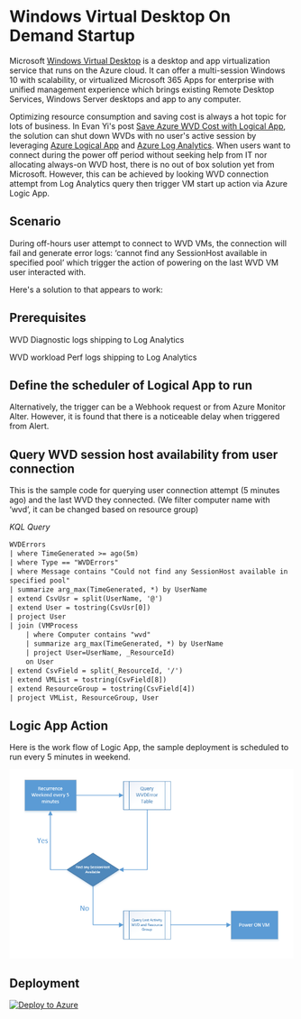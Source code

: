 # Windows Virtual Desktop On Demand Startup

Microsoft [Windows Virtual Desktop](https://docs.microsoft.com/en-us/azure/virtual-desktop/overview) is a desktop and app virtualization service that runs on the Azure cloud. It can offer a multi-session Windows 10 with scalability, or virtualized Microsoft 365 Apps for enterprise with unified management experience which brings existing Remote Desktop Services, Windows Server desktops and app to any computer. 

Optimizing resource consumption and saving cost is always a hot topic for lots of business. In Evan Yi's post [Save Azure WVD Cost with Logical App](https://blog.evanyi.net/2020/10/another-way-to-save-azure-wvd-cost-with.html), the solution can shut down WVDs with no user's active session by leveraging [Azure Logical App](https://docs.microsoft.com/en-us/azure/logic-apps/logic-apps-overview) and [Azure Log Analytics](https://docs.microsoft.com/en-us/azure/azure-monitor/platform/manage-access). When users want to connect during the power off period without seeking help from IT nor allocating always-on WVD host, there is no out of box solution yet from Microsoft. However, this can be achieved by looking WVD connection attempt from Log Analytics query then trigger VM start up action via Azure Logic App.

## Scenario
During off-hours user attempt to connect to WVD VMs, the connection will fail and generate error logs: ‘cannot find any SessionHost available in specified pool’ which trigger the action of powering on the last WVD VM user interacted with. 

Here's a solution to that appears to work:
## Prerequisites

WVD Diagnostic logs shipping to Log Analytics

WVD workload Perf logs shipping to Log Analytics


## Define the scheduler of Logical App to run
Alternatively, the trigger can be a Webhook request or from Azure Monitor Alter. However, it is found that there is a noticeable delay when triggered from Alert. 

## Query WVD session host availability from user connection
This is the sample code for querying user connection attempt (5 minutes ago) and the last WVD they connected. (We filter computer name with ‘wvd’, it can be changed based on resource group)

*KQL Query*
```
WVDErrors
| where TimeGenerated >= ago(5m)
| where Type == "WVDErrors"
| where Message contains "Could not find any SessionHost available in specified pool"
| summarize arg_max(TimeGenerated, *) by UserName
| extend CsvUsr = split(UserName, '@')
| extend User = tostring(CsvUsr[0])
| project User
| join (VMProcess
    | where Computer contains "wvd"
    | summarize arg_max(TimeGenerated, *) by UserName
    | project User=UserName, _ResourceId)
    on User
| extend CsvField = split(_ResourceId, '/')
| extend VMList = tostring(CsvField[8])
| extend ResourceGroup = tostring(CsvField[4])
| project VMList, ResourceGroup, User
```

## Logic App Action
Here is the work flow of Logic App, the sample deployment is scheduled to run every 5 minutes in weekend.

<img src="https://github.com/azurehly/WVD-OnDemandStartUp/blob/main/wvdondemand-flow.png"/>


## Deployment

[![Deploy to Azure](https://aka.ms/deploytoazurebutton)](https://portal.azure.com/#create/Microsoft.Template/uri/https%3A%2F%2Fraw.githubusercontent.com%2Fazurehly%2FWVD-OnDemandStartUp%2Fmain%2Fwvdondemand.json)
